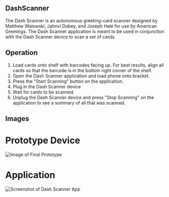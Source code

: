 ## DashScanner
The Dash Scanner is an autonomous greeting-card scanner designed by Matthew Walowski, Jahnvi Dubey, and Joseph Hale for use by American Greetings. The Dash Scanner application is meant to be used in conjunction with the Dash Scanner device to scan a set of cards.

## Operation
1. Load cards onto shelf with barcodes facing up. For best results, align all cards so that the barcode is in the bottom right corner of the shelf.
2. Open the Dash Scanner application and load phone onto bracket.
3. Press the "Start Scanning" button on the application.
4. Plug in the Dash Scanner device
5. Wait for cards to be scanned.
6. Unplug the Dash Scanner device and press "Stop Scanning" on the application to see a summary of all that was scanned.

## Images
# Prototype Device
![Image of Final Prototype](https://drive.google.com/file/d/18tppNvvUzSDsGJqI5SaaNqnTD1M4qE1j/view?usp=sharing)

# Application
![Screenshot of Dash Scanner App](https://drive.google.com/file/d/1zAcKPoW933WPmNtQqMvtxOq7Lrt4diaj/view?usp=sharing)
